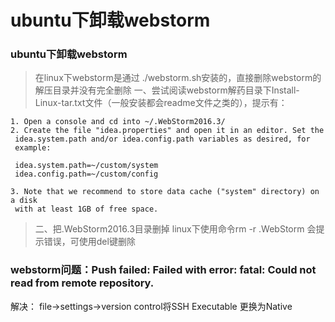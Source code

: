 # ubuntu下卸载webstorm

### ubuntu下卸载webstorm
> 在linux下webstorm是通过 ./webstorm.sh安装的，直接删除webstorm的解压目录并没有完全删除
 一、尝试阅读webstorm解药目录下Install-Linux-tar.txt文件（一般安装都会readme文件之类的），提示有：

    1. Open a console and cd into ~/.WebStorm2016.3/
    2. Create the file "idea.properties" and open it in an editor. Set the
     idea.system.path and/or idea.config.path variables as desired, for
     example:

     idea.system.path=~/custom/system
     idea.config.path=~/custom/config

    3. Note that we recommend to store data cache ("system" directory) on a disk
     with at least 1GB of free space.

>   二、把.WebStorm2016.3目录删掉
    linux下使用命令rm -r .WebStorm 会提示错误，可使用del键删除



### webstorm问题：Push failed: Failed with error: fatal: Could not read from remote repository.
解决：
file->settings->version control将SSH Executable 更换为Native